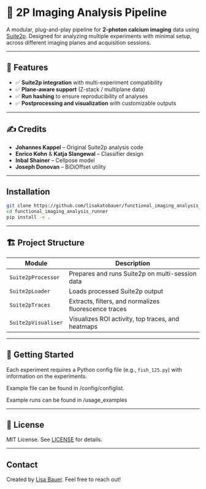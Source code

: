 # 🧠 2P Imaging Analysis Pipeline

A modular, plug-and-play pipeline for **2-photon calcium imaging** data using [Suite2p](https://github.com/MouseLand/suite2p). Designed for analyzing multiple experiments with minimal setup, across different imaging planes and acquisition sessions.

---

## 🔧 Features

- ✅ **Suite2p integration** with multi-experiment compatibility  
- ✅ **Plane-aware support** (Z-stack / multiplane data)
- ✅ **Run hashing** to ensure reproducibility of analyses
- ✅ **Postprocessing and visualization** with customizable outputs  

---

## ✍️ Credits

- **Johannes Kappel** – Original Suite2p analysis code
- **Enrico Kohn** & **Katja Slangewal** – Classifier design  
- **Inbal Shainer** – Cellpose model  
- **Joseph Donovan** – BiDiOffset utility  

---

## Installation

```bash
git clone https://github.com/lisakatobauer/functional_imaging_analysis_runner.git
cd functional_imaging_analysis_runner
pip install -e .
````

---

## 🏗️ Project Structure

| Module               | Description                                                                 |
|----------------------|-----------------------------------------------------------------------------|
| `Suite2pProcessor`   | Prepares and runs Suite2p on multi-session data                             |
| `Suite2pLoader`      | Loads processed Suite2p output                                              |
| `Suite2pTraces`      | Extracts, filters, and normalizes fluorescence traces                       |
| `Suite2pVisualiser`  | Visualizes ROI activity, top traces, and heatmaps                          |

---

## 🚀 Getting Started

Each experiment requires a Python config file (e.g., `fish_125.py`) with information on the experiments.

Example file can be found in /config/configlist. 

Example runs can be found in /usage_examples

---

## 🔐 License
MIT License. See [LICENSE](LICENSE) for details.

---

## Contact

Created by [Lisa Bauer](https://github.com/lisakatobauer). Feel free to reach out!

